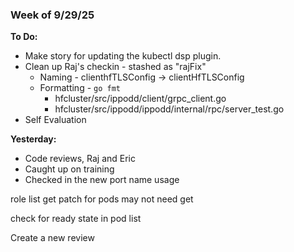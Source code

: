 ### Week of 9/29/25

**To Do:**
- Make story for updating the kubectl dsp plugin.
- Clean up Raj's checkin - stashed as "rajFix"
	- Naming - clienthfTLSConfig -> clientHfTLSConfig
	- Formatting - `go fmt`
		- hfcluster/src/ippodd/client/grpc_client.go
		- hfcluster/src/ippodd/ippodd/internal/rpc/server_test.go
- Self Evaluation

**Yesterday:**
- Code reviews, Raj and Eric
- Caught up on training
- Checked in the new port name usage


role 
list get patch for pods 
may not need get

check for ready state in pod list

Create a new review 